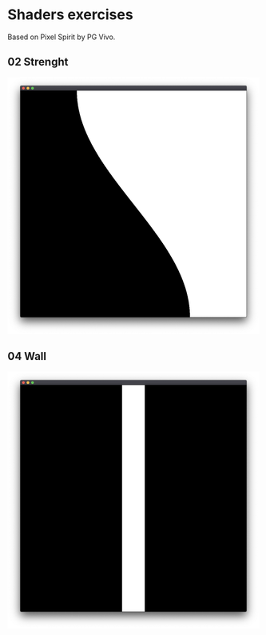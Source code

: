 #  Shaders exercises 
Based on Pixel Spirit by PG Vivo. 

## 02 Strenght
![Strenght](./screens/02.png)

## 04 Wall
![Wall](./screens/04.png)
